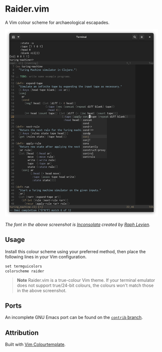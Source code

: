 # Raider.vim

A Vim colour scheme for archaeological escapades.

![](https://raw.githubusercontent.com/axvr/raider.vim/d692fad234334f52a2260e3da823d4eef36754cb/raider1.png)

_The font in the above screenshot is [Inconsolata](https://levien.com/type/myfonts/inconsolata.html) created by [Raph Levien](https://levien.com/)._


## Usage

Install this colour scheme using your preferred method, then place the
following lines in your Vim configuration.

```vim
set termguicolors
colorscheme raider
```

> **Note** Raider.vim is a true-colour Vim theme.  If your terminal emulator
> does not support true/24-bit colours, the colours won't match those in the
> above screenshot.


## Ports

An incomplete GNU Emacs port can be found on the
[`contrib` branch](https://github.com/axvr/raider.vim/blob/contrib/emacs/raider-theme.el).


## Attribution

Built with [Vim Colourtemplate](https://github.com/lifepillar/vim-colortemplate).
